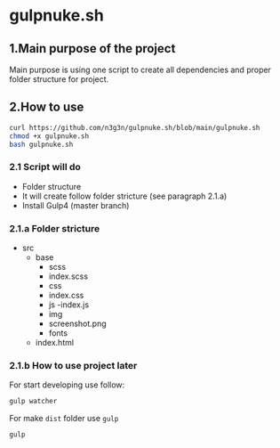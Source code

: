 # gulpnuke.sh

## 1.Main purpose of the project
Main purpose is using one script to create all dependencies and proper folder structure for project.

## 2.How to use
```bash
curl https://github.com/n3g3n/gulpnuke.sh/blob/main/gulpnuke.sh
chmod +x gulpnuke.sh
bash gulpnuke.sh
```

### 2.1 Script will do
- Folder structure
 - It will create follow folder stricture (see paragraph 2.1.a)
- Install Gulp4 (master branch)

### 2.1.a Folder stricture
- src
  - base
    - scss
     - index.scss
    - css
     - index.css
    - js
     -index.js
    - img
     - screenshot.png
    - fonts
  - index.html

### 2.1.b How to use project later
For start developing use follow:
```bash
gulp watcher
```
For make `dist` folder use `gulp`
```bash
gulp
```
